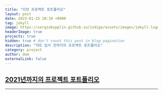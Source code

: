 ```yaml
---
title: "이전 프로젝트 포트폴리오"
layout: post
date: 2023-01-25 20:10 +0900
tag: jekyll
image: https://sergiokopplin.github.io/indigo/assets/images/jekyll-logo-light-solid.png
headerImage: true
projects: true
hidden: true # don't count this post in blog pagination
description: "TDI 입사 전까지의 프로젝트 포트폴리오"
category: project
author: dom
externalLink: false
---
```


## [2021년까지의 프로젝트 포트폴리오](https://docs.google.com/presentation/d/1l0sotpHzyao1DMdk_ifpcKIzPPZfPlGw/edit?usp=sharing&ouid=102833125373171332083&rtpof=true&sd=true)

---
